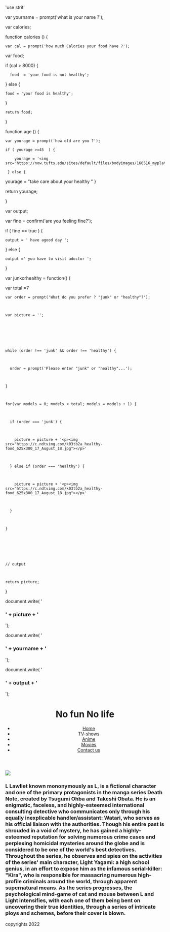 <html>
<head>
 
'use strit' 

var yourname = prompt('what is your name ?'); 

 

var calories; 

function calories () { 

    var cal = prompt('how much Calories your food have ?'); 

  var food; 

  if (cal > 8000) { 

      food  = 'your food is not healthy'; 

  } else { 

    food = 'your food is healthy'; 

  } 

    return food; 

} 

function age () { 

    var yourage = prompt('how old are you ?'); 

    if ( yourage >=45  ) { 

        yourage = '<img src="https://now.tufts.edu/sites/default/files/bodyimages/160516_myplate_older_adults_inside.jpg">'; 

     } else { 

yourage = "take care about your healthy " } 

      

return yourage; 

} 

 

var output; 

 

var fine = confirm('are you feeling fine?'); 

if ( fine == true ) { 

    output = ' have agood day '; 

 } else { 

    output =' you have to visit adoctor '; 

} 

var junkorhealthy = function() { 

 

  var total =7 

    var order = prompt('What do you prefer ? "junk" or "healthy"?'); 

   

    var picture = '';  

   

 

   

    while (order !== 'junk' && order !== 'healthy') { 

   

      order = prompt('Please enter "junk" or "healthy"...'); 

   

    } 

     

    for(var models = 0; models < total; models = models + 1) { 

   

      if (order === 'junk') { 

   

        picture = picture + '<p><img src="https://c.ndtvimg.com/k03tb2a_healthy-food_625x300_17_August_18.jpg"></p>' 

   

      } else if (order === 'healthy') { 

   

        picture = picture + '<p><img src="https://c.ndtvimg.com/k03tb2a_healthy-food_625x300_17_August_18.jpg"></p>' 

   

      } 

   

    } 

   

   

 

    // output 

   

    return picture; 

   

  } 

 

   

 

  document.write( '<h3>' + picture + '</h3>'); 

 

document.write( '<h3>' + yourname + '</h3>'); 

 

document.write( '<h3>' + output + '</h3>'); 
</head>
<body>
  <header>
      <h1>
          No fun No life
      </h1>
      <nav>
          <ul>
              <li>
                   <a href="https://ibrahim-hikari.github.io/entertainment/">
                       Home
                   </a>
               </li>
              <li>
                  <a href="https://omar7100.github.io/entertainment/
">
                      TV-shows
                  </a>
              </li>
              <li>
                  <a href="https://ahmadboxx.github.io/Entertainmentnew/">
                      Anime
                  </a>
              </li>
              <li>
                  <a href="https://obadeh.github.io/ENTERTAINMENT/">
                      Movies
                  </a>
              </li>
              <li>
                  <a href="https://www.facebook.com/ibrahim.ajarmeh.3">
                      Contact us
                  </a>
              </li>
          </ul>
      </nav>
  </header>
  <main>
  <article>
      <section>
      </section>
      <section>
      </section>
  </article>  <main>
       <img src="https://imgix.ranker.com/user_node_img/50084/1001673145/original/l-was-lying-to-the-orphans-about-his-motivations-photo-u1?w=650&q=50&fm=pjpg&fit=crop&crop=faces"/>

   <h3>
       L Lawliet known mononymously as L, is a fictional character and one of the primary protagonists in the manga series Death Note, created by Tsugumi Ohba and Takeshi Obata. He is an enigmatic, faceless, and highly-esteemed international consulting detective who communicates only through his equally inexplicable handler/assistant: Watari, who serves as his official liaison with the authorities. Though his entire past is shrouded in a void of mystery, he has gained a highly-esteemed reputation for solving numerous crime cases and perplexing homicidal mysteries around the globe and is considered to be one of the world's best detectives.
Throughout the series, he observes and spies on the activities of the series' main character, Light Yagami: a high school genius, in an effort to expose him as the infamous serial-killer: "Kira", who is responsible for massacring numerous high-profile criminals around the world, through apparent supernatural means. As the series progresses, the psychological mind-game of cat and mouse between L and Light intensifies, with each one of them being bent on uncovering their true identities, through a series of intricate ploys and schemes, before their cover is blown.
   </h3>
  <article>
      <section>
      </section>
      <section>
      </section>
  </article>
  </main>
  <footer>
      copyrights 2022
  </footer>
</body>
</html>
